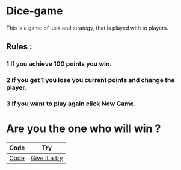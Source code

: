 # Dice-game

This is a game of luck and strategy, that is played with to players.

## Rules :
 ### 1 If you achieve 100 points you win.
 ### 2 If you get 1 you lose you current points and change the player.
 ### 3 If you want to play again click New Game.
 
 
# Are you the one who will win ?

 |   Code      |   Try    |
| ----------- | ----------- |
|[Code](https://github.com/Lucas-marques-web/Dice-game/)  |   [Give it a try](https://lucas-marques-web.github.io/Dice-game/) |


